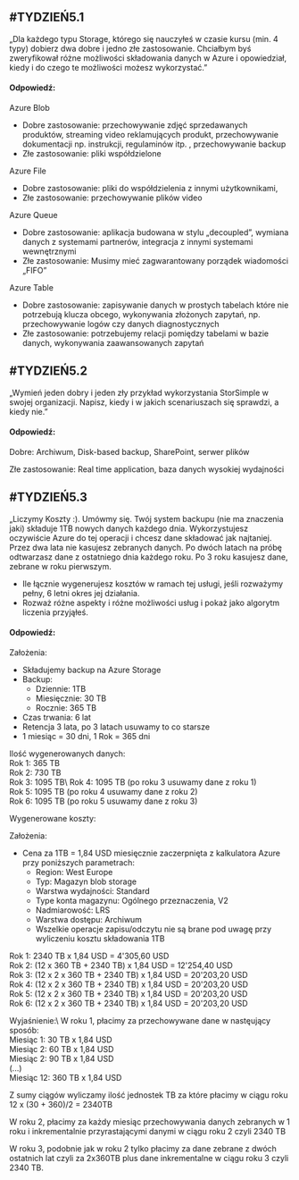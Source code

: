 ## #TYDZIEŃ5.1 
„Dla każdego typu Storage, którego się nauczyłeś w czasie kursu (min. 4 typy) dobierz dwa dobre i jedno złe zastosowanie. Chciałbym byś zweryfikował różne możliwości składowania danych w Azure i opowiedział, kiedy i do czego te możliwości możesz wykorzystać.”

#### Odpowiedź:
Azure Blob 
 * Dobre zastosowanie: przechowywanie zdjęć sprzedawanych produktów, streaming video reklamujących produkt, przechowywanie dokumentacji np. instrukcji, regulaminów itp. , przechowywanie backup
 * Złe zastosowanie: pliki współdzielone

Azure File
 * Dobre zastosowanie: pliki do współdzielenia z innymi użytkownikami, 
 * Złe zastosowanie: przechowywanie plików video

Azure Queue 
 * Dobre zastosowanie: aplikacja budowana w stylu „decoupled”, wymiana danych z systemami partnerów, integracja z innymi systemami wewnętrznymi
 * Złe zastosowanie: Musimy mieć zagwarantowany porządek wiadomości „FIFO”

Azure Table
 * Dobre zastosowanie: zapisywanie danych w prostych tabelach które nie potrzebują klucza obcego, wykonywania złożonych zapytań, np. przechowywanie logów czy danych diagnostycznych
 * Złe zastosowanie: potrzebujemy relacji pomiędzy tabelami w bazie danych, wykonywania zaawansowanych zapytań


## #TYDZIEŃ5.2
„Wymień jeden dobry i jeden zły przykład wykorzystania StorSimple w swojej organizacji. Napisz, kiedy i w jakich scenariuszach się sprawdzi, a kiedy nie.”

#### Odpowiedź:

Dobre:
Archiwum, Disk-based backup, SharePoint, serwer plików

Złe zastosowanie: 
Real time application, baza danych wysokiej wydajności





## #TYDZIEŃ5.3
„Liczymy Koszty :). Umówmy się. Twój system backupu (nie ma znaczenia jaki) składuje 1TB nowych danych każdego dnia. Wykorzystujesz oczywiście Azure do tej operacji i chcesz dane składować jak najtaniej. Przez dwa lata nie kasujesz zebranych danych. Po dwóch latach na próbę odtwarzasz dane z ostatniego dnia każdego roku. Po 3 roku kasujesz dane, zebrane w roku pierwszym.

 * Ile łącznie wygenerujesz kosztów w ramach tej usługi, jeśli rozważymy pełny, 6 letni okres jej działania.
 * Rozważ różne aspekty i różne możliwości usług i pokaż jako algorytm liczenia przyjąłeś.


#### Odpowiedź:

Założenia:
* Składujemy backup na Azure Storage
* Backup: 
  * Dziennie: 1TB 
  * Miesięcznie: 30 TB
  * Rocznie: 365 TB
* Czas trwania: 6 lat
* Retencja 3 lata, po 3 latach usuwamy to co starsze
* 1 miesiąc = 30 dni, 1 Rok = 365 dni

Ilość wygenerowanych danych:\
Rok 1: 365 TB\
Rok 2: 730 TB\
Rok 3: 1095 TB\ 
Rok 4: 1095 TB (po roku 3 usuwamy dane z roku 1)\
Rok 5: 1095 TB (po roku 4 usuwamy dane z roku 2)\
Rok 6: 1095 TB (po roku 5 usuwamy dane z roku 3)

Wygenerowane koszty:

Założenia:
* Cena za 1TB = 1,84 USD miesięcznie zaczerpnięta z kalkulatora Azure przy poniższych parametrach:
  * Region: West Europe
  * Typ: Magazyn blob storage
  * Warstwa wydajności: Standard
  * Type konta magazynu: Ogólnego przeznaczenia, V2
  * Nadmiarowość: LRS
  * Warstwa dostępu: Archiwum
  * Wszelkie operacje zapisu/odczytu nie są brane pod uwagę przy wyliczeniu kosztu składowania 1TB


Rok 1: 2340 TB x 1,84 USD = 4'305,60 USD\
Rok 2: (12 x 360 TB + 2340 TB) x 1,84 USD =  12'254,40 USD\
Rok 3: (12 x 2 x 360 TB + 2340 TB) x 1,84 USD = 20'203,20 USD\
Rok 4: (12 x 2 x 360 TB + 2340 TB) x 1,84 USD = 20'203,20 USD\
Rok 5: (12 x 2 x 360 TB + 2340 TB) x 1,84 USD = 20'203,20 USD\
Rok 6: (12 x 2 x 360 TB + 2340 TB) x 1,84 USD = 20'203,20 USD

Wyjaśnienie:\ 
W roku 1, płacimy za przechowywane dane w nastęujący sposób:\
Miesiąc 1: 30 TB x 1,84 USD\
Miesiąc 2: 60 TB x 1,84 USD\
Miesiąc 2: 90 TB x 1,84 USD\
(...)\
Miesiąc 12: 360 TB x 1,84 USD

Z sumy ciągów wyliczamy ilość jednostek TB za które płacimy w ciągu roku 12 x (30 + 360)/2 = 2340TB

W roku 2, płacimy za każdy miesiąc przechowywania danych zebranych w 1 roku i inkrementalnie przyrastającymi danymi w ciągu roku 2 czyli 2340 TB

W roku 3, podobnie jak w roku 2 tylko płacimy za dane zebrane z dwóch ostatnich lat czyli za 2x360TB plus dane inkrementalne w ciągu roku 3 czyli 2340 TB. 


